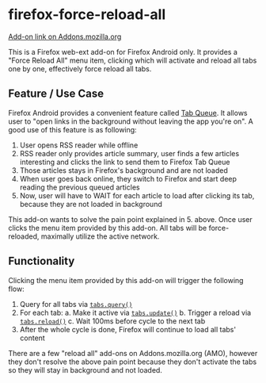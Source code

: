 # firefox-force-reload-all

[Add-on link on Addons.mozilla.org](https://addons.mozilla.org/en-US/firefox/addon/force-reload-all/)

This is a Firefox web-ext add-on for Firefox Android only. It provides a "Force Reload All" menu item, clicking which will activate and reload all tabs one by one, effectively force reload all tabs.

## Feature / Use Case

Firefox Android provides a convenient feature called [Tab Queue](https://support.mozilla.org/en-US/kb/open-links-background-later-viewing-firefox-android). It allows user to "open links in the background without leaving the app you're on". A good use of this feature is as following:

1. User opens RSS reader while offline
2. RSS reader only provides article summary, user finds a few articles interesting and clicks the link to send them to Firefox Tab Queue
3. Those articles stays in Firefox's background and are not loaded
4. When user goes back online, they switch to Firefox and start deep reading the previous queued articles
5. Now, user will have to WAIT for each article to load after clicking its tab, because they are not loaded in background

This add-on wants to solve the pain point explained in 5. above. Once user clicks the menu item provided by this add-on. All tabs will be force-reloaded, maximally utilize the active network.

## Functionality

Clicking the menu item provided by this add-on will trigger the following flow:

1. Query for all tabs via [`tabs.query()`](https://developer.mozilla.org/en-US/docs/Mozilla/Add-ons/WebExtensions/API/tabs/query)
2. For each tab:
    a. Make it active via [`tabs.update()`](https://developer.mozilla.org/en-US/docs/Mozilla/Add-ons/WebExtensions/API/tabs/update)
    b. Trigger a reload via [`tabs.reload()`](https://developer.mozilla.org/en-US/docs/Mozilla/Add-ons/WebExtensions/API/tabs/reload)
    c. Wait 100ms before cycle to the next tab
3. After the whole cycle is done, Firefox will continue to load all tabs' content

There are a few "reload all" add-ons on Addons.mozilla.org (AMO), however they don't resolve the above pain point because they don't activate the tabs so they will stay in background and not loaded.